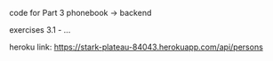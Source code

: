 code for Part 3 phonebook -> backend

exercises 3.1 - ...

heroku link:
https://stark-plateau-84043.herokuapp.com/api/persons
